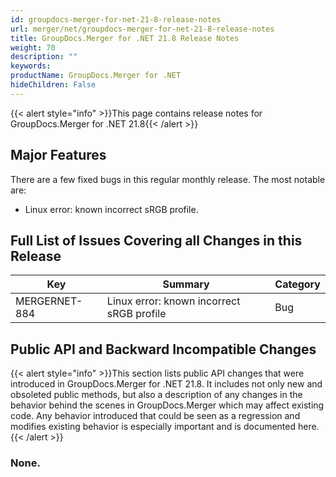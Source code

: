 ```yaml
---
id: groupdocs-merger-for-net-21-8-release-notes
url: merger/net/groupdocs-merger-for-net-21-8-release-notes
title: GroupDocs.Merger for .NET 21.8 Release Notes
weight: 70
description: ""
keywords: 
productName: GroupDocs.Merger for .NET
hideChildren: False
---
```

{{< alert style="info" >}}This page contains release notes for GroupDocs.Merger for .NET 21.8{{< /alert >}}

## Major Features

There are a few fixed bugs in this regular monthly release. The most notable are:

* Linux error: known incorrect sRGB profile.

## Full List of Issues Covering all Changes in this Release

| Key | Summary | Category |
| --- | --- | --- |
| MERGERNET-884 | Linux error: known incorrect sRGB profile | Bug |

## Public API and Backward Incompatible Changes

{{< alert style="info" >}}This section lists public API changes that were introduced in GroupDocs.Merger for .NET 21.8. It includes not only new and obsoleted public methods, but also a description of any changes in the behavior behind the scenes in GroupDocs.Merger which may affect existing code. Any behavior introduced that could be seen as a regression and modifies existing behavior is especially important and is documented here.{{< /alert >}}

### None.
